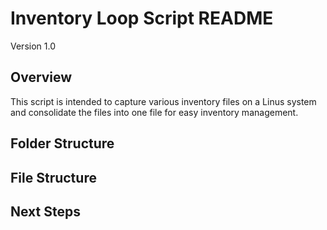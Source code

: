 # Inventory Loop Script README
Version 1.0

## Overview
This script is intended to capture various inventory files on a Linus system and consolidate
the files into one file for easy inventory management.
## Folder Structure
## File Structure
## Next Steps


